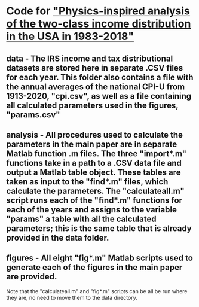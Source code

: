 # Code for ["Physics-inspired analysis of the two-class income distribution in the USA in 1983-2018"](https://arxiv.org/abs/2110.03140)

## data - The IRS income and tax distributional datasets are stored here in separate .CSV files for each year. This folder also contains a file with the annual averages of the national CPI-U from 1913-2020, "cpi.csv", as well as a file containing all calculated parameters used in the figures, "params.csv"
## analysis - All procedures used to calculate the parameters in the main paper are in separate Matlab function .m files. The three "import*.m" functions take in a path to a .CSV data file and output a Matlab table object. These tables are taken as input to the "find*.m" files, which calculate the parameters. The "calculateall.m" script runs each of the "find*.m" functions for each of the years and assigns to the variable "params" a table with all the calculated parameters; this is the same table that is already provided in the data folder. 
## figures - All eight "fig*.m" Matlab scripts used to generate each of the figures in the main paper are provided.
Note that the "calculateall.m" and "fig*.m" scripts can be all be run where they are, no need to move them to the data directory.